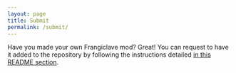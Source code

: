 ```yaml
---
layout: page
title: Submit
permalink: /submit/
---
```


Have you made your own Frangiclave mod? Great! You can request to have it added to the repository by following the instructions detailed [in this README section](https://gitlab.com/frangiclave/frangiclave-mod-repository#submitting-a-mod).